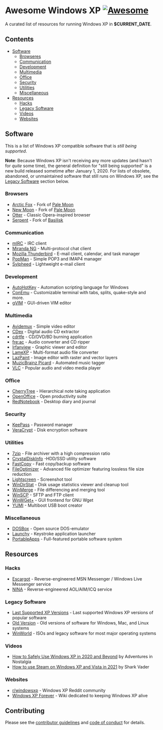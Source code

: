 # Awesome Windows XP [![Awesome](https://cdn.rawgit.com/sindresorhus/awesome/d7305f38d29fed78fa85652e3a63e154dd8e8829/media/badge.svg)](https://github.com/sindresorhus/awesome)

A curated list of resources for running Windows XP in **$CURRENT_DATE**.

## Contents

- [Software](#software)
  - [Browseres](#browsers)
  - [Communication](#communication)
  - [Development](#development)
  - [Multimedia](#multimedia)
  - [Office](#office)
  - [Security](#security)
  - [Utilities](#utilities)
  - [Miscellaneous](#miscellaneous)
- [Resources](#resources)
  - [Hacks](#hacks)
  - [Legacy Software](#legacy-software)
  - [Videos](#videos)
  - [Websites](#websites)

## Software

This is a list of Windows XP compatible software that is _still being supported_.

**Note**: Because Windows XP isn't receiving any more updates (and hasn't for _quite_ some time), the general definition for "still being supported" is a new build released sometime after January 1, 2020. For lists of obsolete, abandoned, or unmaintained software that still runs on Windows XP, see the [Legacy Software](#legacy-software) section below.

### Browsers

- [Arctic Fox](https://github.com/wicknix/Arctic-Fox/wiki/Downloads) - Fork of [Pale Moon](https://www.palemoon.org/)
- [New Moon](https://rtfreesoft.blogspot.com/search/label/newmoon) - Fork of [Pale Moon](https://www.palemoon.org/)
- [Otter](https://otter-browser.org/) - Classic Opera-inspired browser
- [Serpent](https://rtfreesoft.blogspot.com/search/label/serpent) - Fork of
  [Basilisk](https://www.basilisk-browser.org/)

### Communication

- [mIRC](https://www.mirc.com/) - IRC client
- [Miranda NG](https://www.miranda-ng.org) - Multi-protocol chat client
- [Mozilla Thunderbird](https://www.thunderbird.net) - E-mail client, calendar, and task manager
- [PopMan](http://ch-software.de/popman/) - Simple POP3 and IMAP4 manager
- [Sylpheed](https://sylpheed.sraoss.jp/en/) - Lightweight e-mail client

### Development

- [AutoHotKey](https://www.autohotkey.com/) - Automation scripting language for Windows
- [ConEmu](https://conemu.github.io/) - Customizable terminal with tabs, splits, quake-style and more.
- [gVIM](https://www.vim.org/download.php#pc) - GUI-driven VIM editor

### Multimedia

- [Avidemux](http://avidemux.sourceforge.net/) - Simple video editor
- [CDex](https://cdex.mu/) - Digital audio CD extractor
- [cdrtfe](https://cdrtfe.sourceforge.io/cdrtfe/index_en.html) - CD/DVD/BD burning application
- [fre:ac](https://www.freac.org/) - Audio converter and CD ripper
- [Irfanview](https://www.irfanview.com/) - Graphic viewer and editor
- [LameXP](http://lamexp.sourceforge.net/) - Multi-format audio file converter
- [LazPaint](https://lazpaint.github.io/) - Image editor with raster and vector layers
- [MuzicBrainz Picard](https://picard.musicbrainz.org/) - Automated music tagger
- [VLC](https://www.videolan.org/) - Popular audio and video media player

### Office

- [CherryTree](https://www.giuspen.com/cherrytree/) - Hierarchical note taking application
- [OpenOffice](https://www.openoffice.org/) - Open productivity suite
- [RedNotebook](https://rednotebook.sourceforge.io/) - Desktop diary and journal

### Security

- [KeePass](https://keepass.info/download.html) - Password manager
- [VeraCrypt](https://www.veracrypt.fr) - Disk encryption software

### Utilities

- [7zip](https://www.7-zip.org/) - File archiver with a high compression ratio
- [CrystalDiskInfo](https://crystalmark.info/en/software/crystaldiskinfo/) -HDD/SSD utility software
- [FastCopy](https://fastcopy.jp/) - Fast copy/backup software
- [FileOptimizer](https://nikkhokkho.sourceforge.io/static.php?page=FileOptimizer) - Advanced file optimizer featuring lossless file size reduction
- [Lightscreen](https://lightscreen.com.ar/) - Screenshot tool
- [WinDirStat](https://windirstat.net/) - Disk usage statistics viewer and cleanup tool
- [WinMerge](https://winmerge.org/?lang=en) - File differencing and merging tool
- [WinSCP](https://winscp.net/eng/index.php) - SFTP and FTP client
- [WinWGet+](https://www.astatix.com/tools/winwget.php) - GUI frontend for GNU Wget
- [YUMI](https://www.pendrivelinux.com/yumi-multiboot-usb-creator/) - Multiboot USB boot creator

### Miscellaneous

- [DOSBox](https://www.dosbox.com/) - Open source DOS-emulator
- [Launchy](https://launchy.net/) - Keystroke application launcher
- [PortableApps](https://portableapps.com/) - Full-featured portable software system

## Resources

### Hacks

- [Escargot](https://escargot.chat/) - Reverse-engineered MSN Messenger / Windows Live Messenger service
- [NINA](https://nina.chat/) - Reverse-engineered AOL/AIM/ICQ service

### Legacy Software

- [Last Supported XP Versions](https://skipster1337.github.io/posts/windows-software.html) - Last supported Windows XP versions of popular software
- [Old Version](http://www.oldversion.com/) - Old versions of software for
  Windows, Mac, and Linux systems
- [WinWorld](https://winworldpc.com) - ISOs and legacy software for most major
  operating systems

### Videos

- [How to Safely Use Windows XP in 2020 and Beyond](https://www.youtube.com/watch?v=j2artqrYWJY) by Adventures in Nostalgia
- [How to use Steam on Windows XP and Vista in 2021](https://www.youtube.com/watch?v=6-FbdgMar7Q) by Shark Vader

### Websites

- [r/windowsxp](https://www.reddit.com/r/windowsxp/) - Windows XP Reddit community
- [Windows XP Forever](https://xpforever.miraheze.org/wiki/Main_Page#Software) - Wiki dedicated to keeping Windows XP alive

## Contributing

Please see the [contributor guidelines](.github/CONTRIBUTING.md) and [code of conduct](.github/CODE-OF-CONDUCT.md) for details.